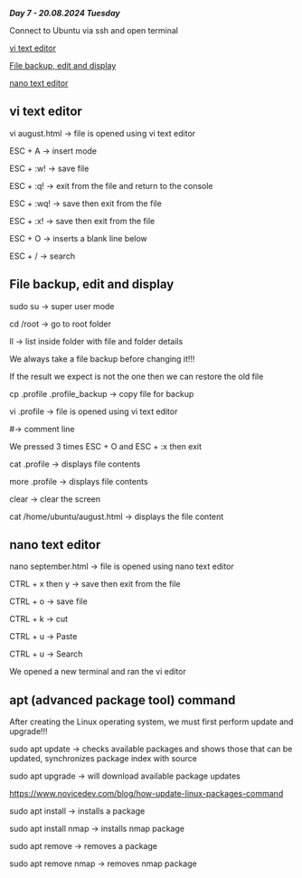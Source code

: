 _**Day 7 - 20.08.2024 Tuesday**_

Connect to Ubuntu via ssh and open terminal

[vi text editor](#vi-text-editor)

[File backup, edit and display](#File-backup,-edit-and-display)

[nano text editor](#nano-text-editor)


## vi text editor

vi august.html → file is opened using vi text editor

ESC + A → insert mode

ESC + :w! → save file

ESC + :q! → exit from the file and return to the console

ESC + :wq! → save then exit from the file

ESC + :x! → save then exit from the file

ESC + O → inserts a blank line below

ESC + / → search

## File backup, edit and display

sudo su → super user mode

cd /root → go to root folder

ll → list inside folder with file and folder details

We always take a file backup before changing it!!!

If the result we expect is not the one then we can restore the old file

cp .profile .profile_backup → copy file for backup

vi .profile → file is opened using vi text editor

#→ comment line

We pressed 3 times ESC + O and ESC + :x then exit

cat .profile → displays file contents

more .profile → displays file contents

clear → clear the screen

cat /home/ubuntu/august.html → displays the file content


## nano text editor

nano september.html → file is opened using nano text editor

CTRL + x then y → save then exit from the file

CTRL + o → save file

CTRL + k → cut

CTRL + u → Paste

CTRL + u → Search

We opened a new terminal and ran the vi editor


## apt (advanced package tool) command

After creating the Linux operating system, we must first perform update and upgrade!!!

sudo apt update → checks available packages and shows those that can be updated, synchronizes package index with source

sudo apt upgrade → will download available package updates

https://www.novicedev.com/blog/how-update-linux-packages-command

sudo apt install → installs a package

sudo apt install nmap → installs nmap package

sudo apt remove → removes a package

sudo apt remove nmap → removes nmap package



